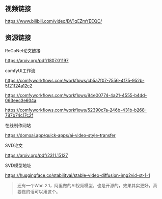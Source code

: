 ## 视频链接
https://www.bilibili.com/video/BV1qEZmYEEQC/

## 资源链接

ReCoNet论文链接 

https://arxiv.org/pdf/1807.01197

comfyUI工作流

https://comfyworkflows.com/workflows/cb5a7f07-7556-4f75-952b-5f21f24a12c2

https://comfyworkflows.com/workflows/84e00774-4a21-4555-b4dd-063eec3e604a

https://comfyworkflows.com/workflows/52390c7a-246b-431b-b268-787b74c17c2f

在线制作网站

https://domoai.app/quick-apps/ai-video-style-transfer

SVD论文

https://arxiv.org/pdf/2311.15127 

SVD模型地址

https://huggingface.co/stabilityai/stable-video-diffusion-img2vid-xt-1-1

> 还有一个Wan 2.1，阿里做的AI视频模型，也是开源的，效果其实更好，真要做的话可以用这个。
